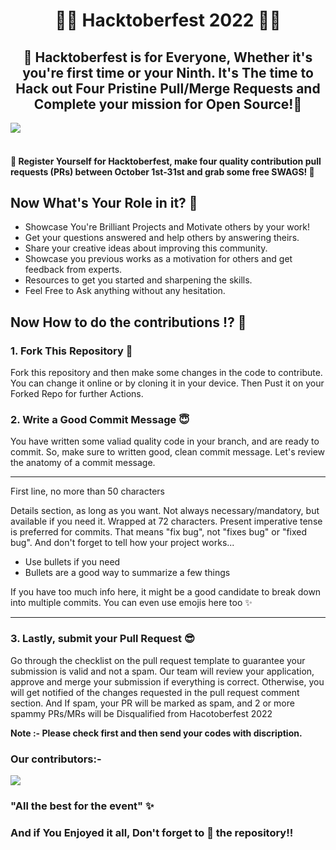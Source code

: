<h1 align=center>🌟💫 Hacktoberfest 2022 💫🌟</h1>

## <center> 🌟 Hacktoberfest is for Everyone, Whether it's you're first time or your Ninth. It's The time to Hack out Four Pristine Pull/Merge Requests and Complete your mission for Open Source!🌟</center>

<img align="center" src="https://res.cloudinary.com/practicaldev/image/fetch/s--ds97LCK---/c_imagga_scale,f_auto,fl_progressive,h_420,q_auto,w_1000/https://dev-to-uploads.s3.amazonaws.com/uploads/articles/ymlmr15l83rrjq8natft.jpg"/>
 
#### <br> 📢 Register Yourself for Hacktoberfest, make four quality contribution pull requests (PRs) between October 1st-31st and grab some free SWAGS! 🌟

## Now What's Your Role in it? 🤔
- Showcase You're Brilliant Projects and Motivate others by your work!
- Get your questions answered and help others by answering theirs.
- Share your creative ideas about improving this community.
- Showcase you previous works as a motivation for others and get feedback from experts.
- Resources to get you started and sharpening the skills.
- Feel Free to Ask anything without any hesitation.


## Now How to do the contributions ⁉️ 💭

### 1. Fork This Repository 🍴
Fork this repository and then make some changes in the code to contribute. You can change it online or by cloning it in your device. Then Pust it on your Forked Repo for further Actions.

### 2. Write a Good Commit Message 😇
You have written some valiad quality code in your branch, and are ready to commit. So, make sure to written good, clean commit message. 
Let's review the anatomy of a commit message.


---
First line, no more than 50 characters

Details section, as long as you want. Not always necessary/mandatory, but
available if you need it. Wrapped at 72 characters. Present imperative
tense is preferred for commits. That means "fix bug", not "fixes bug" or
"fixed bug". And don't forget to tell how your project works...

- Use bullets if you need 
- Bullets are a good way to summarize a few things

If you have too much info here, it might be a good candidate to break
down into multiple commits. You can even use emojis here too :sparkles:

---


### 3. Lastly, submit your Pull Request 😎
Go through the checklist on the pull request template to guarantee your submission is valid and not a spam. Our team will review your application, approve and merge your submission if everything is correct. Otherwise, you will get notified of the changes requested in the pull request comment section. And If spam, your PR will be marked as spam, and 2 or more spammy PRs/MRs will be Disqualified from Hacotoberfest 2022  

<b>Note :- Please check first and then send your codes with discription.</b>

### Our contributors:- 

<a href="https://github.com/IncrediblePro/Hacktoberfest-2022/graphs/contributors">
  <img src="https://contrib.rocks/image?repo=IncrediblePro/Hacktoberfest-2022" />
</a>

### "All the best for the event" ✨


### And if You Enjoyed it all, Don't forget to 🌟 the repository!!
